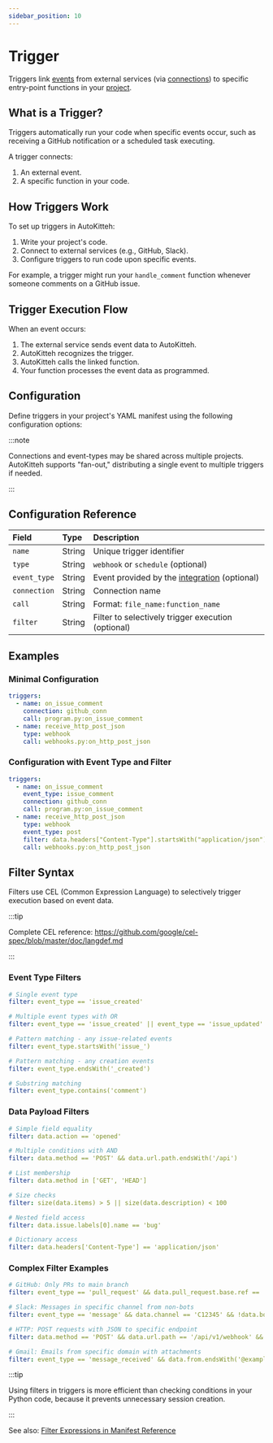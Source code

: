 ```yaml
---
sidebar_position: 10
---
```


# Trigger

Triggers link [events](./event) from external services (via [connections](./connection)) to specific entry-point functions in your [project](./project).

## What is a Trigger?

Triggers automatically run your code when specific events occur, such as receiving a GitHub notification or a scheduled task executing.

A trigger connects:

1. An external event.
2. A specific function in your code.

## How Triggers Work

To set up triggers in AutoKitteh:

1. Write your project's code.
2. Connect to external services (e.g., GitHub, Slack).
3. Configure triggers to run code upon specific events.

For example, a trigger might run your `handle_comment` function whenever someone comments on a GitHub issue.

## Trigger Execution Flow

When an event occurs:

1. The external service sends event data to AutoKitteh.
2. AutoKitteh recognizes the trigger.
3. AutoKitteh calls the linked function.
4. Your function processes the event data as programmed.

## Configuration

Define triggers in your project's YAML manifest using the following configuration options:

:::note

Connections and event-types may be shared across multiple projects. AutoKitteh supports "fan-out," distributing a single event to multiple triggers if needed.

:::

## Configuration Reference

| Field        | Type   | Description                                                   |
| :----------- | :----- | :------------------------------------------------------------ |
| `name`       | String | Unique trigger identifier                                     |
| `type`       | String | `webhook` or `schedule` (optional)                            |
| `event_type` | String | Event provided by the [integration](./integration) (optional) |
| `connection` | String | Connection name                                               |
| `call`       | String | Format: `file_name:function_name`                             |
| `filter`     | String | Filter to selectively trigger execution (optional)            |

## Examples

### Minimal Configuration

```yaml
triggers:
  - name: on_issue_comment
    connection: github_conn
    call: program.py:on_issue_comment
  - name: receive_http_post_json
    type: webhook
    call: webhooks.py:on_http_post_json
```

### Configuration with Event Type and Filter

```yaml
triggers:
  - name: on_issue_comment
    event_type: issue_comment
    connection: github_conn
    call: program.py:on_issue_comment
  - name: receive_http_post_json
    type: webhook
    event_type: post
    filter: data.headers["Content-Type"].startsWith("application/json")
    call: webhooks.py:on_http_post_json
```

## Filter Syntax

Filters use CEL (Common Expression Language) to selectively trigger execution based on event data.

:::tip

Complete CEL reference: https://github.com/google/cel-spec/blob/master/doc/langdef.md

:::

### Event Type Filters

```yaml
# Single event type
filter: event_type == 'issue_created'

# Multiple event types with OR
filter: event_type == 'issue_created' || event_type == 'issue_updated'

# Pattern matching - any issue-related events
filter: event_type.startsWith('issue_')

# Pattern matching - any creation events
filter: event_type.endsWith('_created')

# Substring matching
filter: event_type.contains('comment')
```

### Data Payload Filters

```yaml
# Simple field equality
filter: data.action == 'opened'

# Multiple conditions with AND
filter: data.method == 'POST' && data.url.path.endsWith('/api')

# List membership
filter: data.method in ['GET', 'HEAD']

# Size checks
filter: size(data.items) > 5 || size(data.description) < 100

# Nested field access
filter: data.issue.labels[0].name == 'bug'

# Dictionary access
filter: data.headers['Content-Type'] == 'application/json'
```

### Complex Filter Examples

```yaml
# GitHub: Only PRs to main branch
filter: event_type == 'pull_request' && data.pull_request.base.ref == 'main'

# Slack: Messages in specific channel from non-bots
filter: event_type == 'message' && data.channel == 'C12345' && !data.bot_id

# HTTP: POST requests with JSON to specific endpoint
filter: data.method == 'POST' && data.url.path == '/api/v1/webhook' && data.headers['Content-Type'].startsWith('application/json')

# Gmail: Emails from specific domain with attachments
filter: event_type == 'message_received' && data.from.endsWith('@example.com') && size(data.attachments) > 0
```

:::tip

Using filters in triggers is more efficient than checking conditions in your Python code, because it prevents unnecessary session creation.

:::

See also: [Filter Expressions in Manifest Reference](/develop/manifest#filter-expressions)

